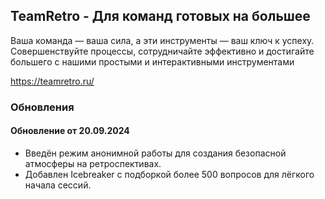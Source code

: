 ## TeamRetro - Для команд готовых на большее

Ваша команда — ваша сила, а эти инструменты — ваш ключ к успеху. 
Совершенствуйте процессы, сотрудничайте эффективно и достигайте большего с нашими простыми и интерактивными инструментами

https://teamretro.ru/

### Обновления

#### Обновление от 20.09.2024
- Введён режим анонимной работы для создания безопасной атмосферы на ретроспективах.
- Добавлен Icebreaker с подборкой более 500 вопросов для лёгкого начала сессий.
